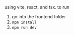 using vite, react, and tsx.
to run
1. go into the frontend folder
1. `npm install`
2. `npm run dev`

